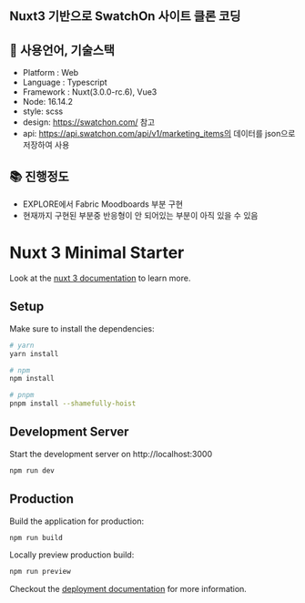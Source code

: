 ## Nuxt3 기반으로 SwatchOn 사이트 클론 코딩


## 📝 사용언어, 기술스택
- Platform : Web
- Language : Typescript
- Framework : Nuxt(3.0.0-rc.6), Vue3
- Node: 16.14.2
- style: scss
- design: https://swatchon.com/ 참고
- api: https://api.swatchon.com/api/v1/marketing_items의 데이터를 json으로 저장하여 사용

## 📚 진행정도
- EXPLORE에서 Fabric Moodboards 부분 구현
- 현재까지 구현된 부분중 반응형이 안 되어있는 부분이 아직 있을 수 있음



# Nuxt 3 Minimal Starter
Look at the [nuxt 3 documentation](https://v3.nuxtjs.org) to learn more.

## Setup
Make sure to install the dependencies:

```bash
# yarn
yarn install

# npm
npm install

# pnpm
pnpm install --shamefully-hoist
```

## Development Server
Start the development server on http://localhost:3000

```bash
npm run dev
```

## Production
Build the application for production:

```bash
npm run build
```

Locally preview production build:
```bash
npm run preview
```

Checkout the [deployment documentation](https://v3.nuxtjs.org/guide/deploy/presets) for more information.
